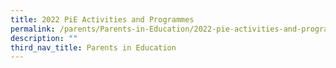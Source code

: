```yaml
---
title: 2022 PiE Activities and Programmes
permalink: /parents/Parents-in-Education/2022-pie-activities-and-programmes/
description: ""
third_nav_title: Parents in Education
---
```

